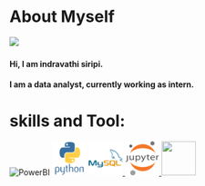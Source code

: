 # About Myself
[<img src="https://github.com/Indusirpi/Indu-siripi/assets/161391987/28dff93a-5a39-4cf8-9aad-d705e661a925">](https://www.linkedin.com/in/indravathi-s/)
#### Hi, I am indravathi siripi.
#### I am a data analyst, currently working as intern.


# skills and Tool:
<img src="https://github.com/microsoft/PowerBI-Icons/raw/main/PNG/Desktop.png" title="PowerBI" alt="PowerBI" width="60" height="60" style="max-width: 100%;">  <img src="https://github.com/devicons/devicon/raw/master/icons/python/python-original-wordmark.svg" title="Python" alt="Python" width="60" height="60" style="max-width: 100%;">  <img src="https://github.com/devicons/devicon/raw/master/icons/mysql/mysql-original-wordmark.svg" title="MySQL" alt="MySQL" width="60" height="60" style="max-width: 100%;"><a href="https://jupyter.org/" rel="nofollow"> <img src="https://github.com/devicons/devicon/raw/master/icons/jupyter/jupyter-original-wordmark.svg" title="Jupyter" alt="Jupyter" width="60" height="60" style="max-width: 100%;"> </a>    <img src = "https://upload.wikimedia.org/wikipedia/commons/3/34/Microsoft_Office_Excel_%282019%E2%80%93present%29.svg" width="60" height="60" style="max-width:100%;"> </a>
